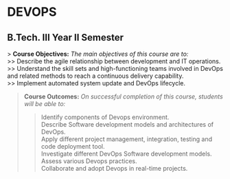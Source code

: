 # DEVOPS
## B.Tech. III Year II Semester
</hr>
> <b>Course Objectives:</b> <i>The main objectives of this course are to:</i><br/>
>> Describe the agile relationship between development and IT operations.<br/>
>> Understand the skill sets and high-functioning teams involved in DevOps and related methods to reach a continuous delivery capability.<br/>
>> Implement automated system update and DevOps lifecycle.<br/>

> <b>Course Outcomes:</b><i> On successful completion of this course, students will be able to:</i><br/>
>> Identify components of Devops environment.<br/>
>> Describe Software development models and architectures of DevOps.<br/>
>> Apply different project management, integration, testing and code deployment tool.<br/>
>> Investigate different DevOps Software development models.<br/>
>> Assess various Devops practices.<br/>
>> Collaborate and adopt Devops in real-time projects.<br/>

